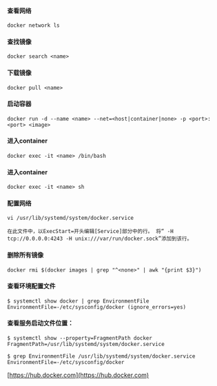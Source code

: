 #### 查看网络

    docker network ls

#### 查找镜像

    docker search <name>

#### 下载镜像

    docker pull <name>

#### 启动容器

    docker run -d --name <name> --net=<host|container|none> -p <port>:<port> <image>

#### 进入container

    docker exec -it <name> /bin/bash

#### 进入container

    docker exec -it <name> sh

#### 配置网络

    vi /usr/lib/systemd/system/docker.service

    在此文件中，以ExecStart=开头编辑[Service]部分中的行。 将“ -H tcp://0.0.0.0:4243 -H unix:///var/run/docker.sock”添加到该行。


#### 删除所有<none>镜像

    docker rmi $(docker images | grep "^<none>" | awk "{print $3}")

#### 查看环境配置文件

    $ systemctl show docker | grep EnvironmentFile
    EnvironmentFile=-/etc/sysconfig/docker (ignore_errors=yes)

#### 查看服务启动文件位置：

    $ systemctl show --property=FragmentPath docker
    FragmentPath=/usr/lib/systemd/system/docker.service

    $ grep EnvironmentFile /usr/lib/systemd/system/docker.service
    EnvironmentFile=-/etc/sysconfig/docker


[https://hub.docker.com](https://hub.docker.com)